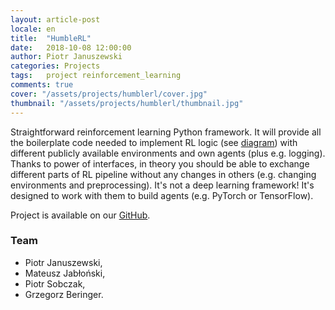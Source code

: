 ```yaml
---
layout: article-post
locale: en
title:  "HumbleRL"
date:   2018-10-08 12:00:00
author: Piotr Januszewski
categories: Projects
tags:	project reinforcement_learning
comments: true
cover: "/assets/projects/humblerl/cover.jpg"
thumbnail: "/assets/projects/humblerl/thumbnail.jpg"
---
```


Straightforward reinforcement learning Python framework. It will provide all the boilerplate code
 needed to implement RL logic (see [diagram](https://raw.githubusercontent.com/piojanu/humblerl/master/misc/rl_diagram.png))
 with different publicly available environments and own agents (plus e.g. logging).
 Thanks to power of interfaces, in theory you should be able to exchange different parts of
 RL pipeline without any changes in others (e.g. changing environments and preprocessing).
 It's not a deep learning framework! It's designed to work with them to build agents (e.g. PyTorch or TensorFlow).

Project is available on our [GitHub](https://github.com/piojanu/humblerl).

### Team

- Piotr Januszewski,
- Mateusz Jabłoński,
- Piotr Sobczak,
- Grzegorz Beringer.

